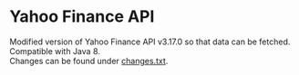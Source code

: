 # Yahoo Finance API

Modified version of Yahoo Finance API v3.17.0 so that data can be fetched.<br>
Compatible with Java 8.<br>
Changes can be found under <a href="changes.txt">changes.txt</a>.<br>
